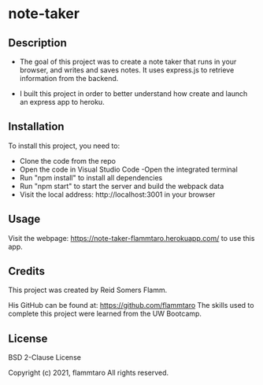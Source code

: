 # note-taker

## Description
- The goal of this project was to create a note taker that runs in your browser, and writes and saves notes. It uses express.js to retrieve information from the backend.

- I built this project in order to better understand how create and launch an express app to heroku.

## Installation
To install this project, you need to:
- Clone the code from the repo
- Open the code in Visual Studio Code
-Open the integrated terminal
- Run "npm install" to install all dependencies
- Run "npm start" to start the server and build the webpack data
- Visit the local address: http://localhost:3001 in your browser

## Usage
Visit the webpage: https://note-taker-flammtaro.herokuapp.com/ to use this app. 

## Credits
This project was created by Reid Somers Flamm. 

His GitHub can be found at: https://github.com/flammtaro
The skills used to complete this project were learned from the UW Bootcamp. 

## License
BSD 2-Clause License

Copyright (c) 2021, flammtaro
All rights reserved.